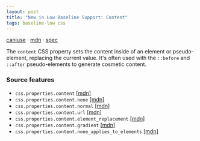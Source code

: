 ```yaml
---
layout: post
title: "New in Low Baseline Support: Content"
tags: baseline-low css
---
```


[caniuse](https://caniuse.com/?search=content) · [mdn](https://developer.mozilla.org/en-US/search?q=Content) · [spec](https://drafts.csswg.org/css-content-3/#content-property)

The `content` CSS property sets the content inside of an element or pseudo-element, replacing the current value. It's often used with the `::before` and `::after` pseudo-elements to generate cosmetic content.

### Source features

- ``css.properties.content`` [[mdn]](https://developer.mozilla.org/en-US/search?q=css.properties.content)
- ``css.properties.content.none`` [[mdn]](https://developer.mozilla.org/en-US/search?q=css.properties.content.none)
- ``css.properties.content.normal`` [[mdn]](https://developer.mozilla.org/en-US/search?q=css.properties.content.normal)
- ``css.properties.content.url`` [[mdn]](https://developer.mozilla.org/en-US/search?q=css.properties.content.url)
- ``css.properties.content.element_replacement`` [[mdn]](https://developer.mozilla.org/en-US/search?q=css.properties.content.element_replacement)
- ``css.properties.content.gradient`` [[mdn]](https://developer.mozilla.org/en-US/search?q=css.properties.content.gradient)
- ``css.properties.content.none_applies_to_elements`` [[mdn]](https://developer.mozilla.org/en-US/search?q=css.properties.content.none_applies_to_elements)
